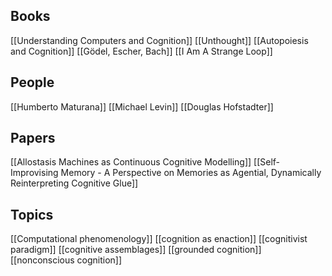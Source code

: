 ## Books
[[Understanding Computers and Cognition]]
[[Unthought]]
[[Autopoiesis and Cognition]]
[[Gödel, Escher, Bach]]
[[I Am A Strange Loop]]

## People
[[Humberto Maturana]]
[[Michael Levin]]
[[Douglas Hofstadter]]

## Papers
[[Allostasis Machines as Continuous Cognitive Modelling]]
[[Self-Improvising Memory - A Perspective on Memories as Agential, Dynamically Reinterpreting Cognitive Glue]]

## Topics
[[Computational phenomenology]]
[[cognition as enaction]]
[[cognitivist paradigm]]
[[cognitive assemblages]]
[[grounded cognition]]
[[nonconscious cognition]]